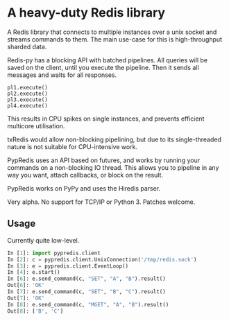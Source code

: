 A heavy-duty Redis library
==========================

A Redis library that connects to multiple instances over a unix socket and streams commands to them.
The main use-case for this is high-throughput sharded data.

Redis-py has a blocking API with batched pipelines.
All queries will be saved on the client, until you execute the pipeline.
Then it sends all messages and waits for all responses.

    pl1.execute()
    pl2.execute()
    pl3.execute()
    pl4.execute()

This results in CPU spikes on single instances, and prevents efficient multicore utilisation.

txRedis would allow non-blocking pipelining, but due to its single-threaded nature
is not suitable for CPU-intensive work.

PypRedis uses an API based on futures, and works by running your commands on a non-blocking IO thread.
This allows you to pipeline in any way you want, attach callbacks, or block on the result.

PypRedis works on PyPy and uses the Hiredis parser.

Very alpha. No support for TCP/IP or Python 3. Patches welcome.

Usage
-----

Currently quite low-level.

```python
In [1]: import pypredis.client
In [2]: c = pypredis.client.UnixConnection('/tmp/redis.sock')
In [3]: e = pypredis.client.EventLoop()
In [4]: e.start()
In [6]: e.send_command(c, "SET", "A", "B").result()
Out[6]: 'OK'
In [7]: e.send_command(c, "SET", "B", "C").result()
Out[7]: 'OK'
In [8]: e.send_command(c, "MGET", "A", "B").result()
Out[8]: ['B', 'C']
```
